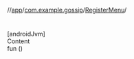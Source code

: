 //[app](../../index.md)/[com.example.gossip](../index.md)/[RegisterMenu](index.md)/[<init>](-init-.md)



# <init>  
[androidJvm]  
Content  
fun [<init>](-init-.md)()  



